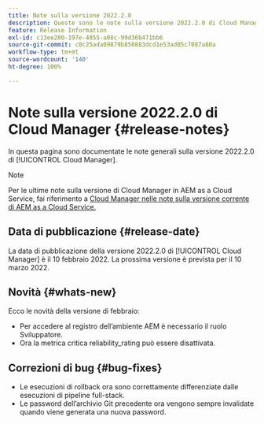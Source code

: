 ```yaml
---
title: Note sulla versione 2022.2.0
description: Queste sono le note sulla versione 2022.2.0 di Cloud Manager.
feature: Release Information
exl-id: c13ee200-197e-4855-a08c-99d36b471bb6
source-git-commit: c0c25ada09879b850883dcd1e53ad05c7087a80a
workflow-type: tm+mt
source-wordcount: '140'
ht-degree: 100%

---
```


# Note sulla versione 2022.2.0 di Cloud Manager {#release-notes}

In questa pagina sono documentate le note generali sulla versione 2022.2.0 di [!UICONTROL Cloud Manager].

>[!NOTE]
>
>Per le ultime note sulla versione di Cloud Manager in AEM as a Cloud Service, fai riferimento a [Cloud Manager nelle note sulla versione corrente di AEM as a Cloud Service.](https://experienceleague.adobe.com/docs/experience-manager-cloud-service/content/implementing/using-cloud-manager/release-notes-cloud-manager/release-notes-cm-current.html?lang=it)

## Data di pubblicazione {#release-date}

La data di pubblicazione della versione 2022.2.0 di [!UICONTROL Cloud Manager] è il 10 febbraio 2022. La prossima versione è prevista per il 10 marzo 2022.

## Novità {#whats-new}

Ecco le novità della versione di febbraio:

* Per accedere al registro dell’ambiente AEM è necessario il ruolo Sviluppatore.
* Ora la metrica critica reliability_rating può essere disattivata.

## Correzioni di bug {#bug-fixes}

* Le esecuzioni di rollback ora sono correttamente differenziate dalle esecuzioni di pipeline full-stack.
* Le password dell’archivio Git precedente ora vengono sempre invalidate quando viene generata una nuova password.
